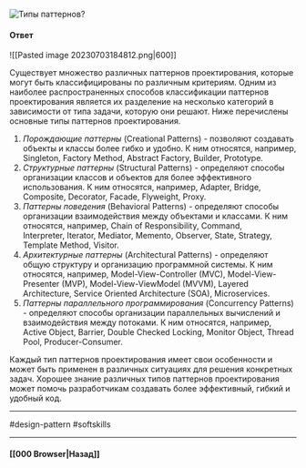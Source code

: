 ![Типы паттернов?](https://youtu.be/N1wPX5Z4HKE?t=266)

#### Ответ

![[Pasted image 20230703184812.png|600]]

Существует множество различных паттернов проектирования, которые могут быть классифицированы по различным критериям. Одним из наиболее распространенных способов классификации паттернов проектирования является их разделение на несколько категорий в зависимости от типа задачи, которую они решают. Ниже перечислены основные типы паттернов проектирования.

1. *Порождающие паттерны* (Creational Patterns) - позволяют создавать объекты и классы более гибко и удобно. К ним относятся, например, Singleton, Factory Method, Abstract Factory, Builder, Prototype.
2. *Структурные паттерны* (Structural Patterns) - определяют способы организации классов и объектов для более эффективного использования. К ним относятся, например, Adapter, Bridge, Composite, Decorator, Facade, Flyweight, Proxy.
3. *Паттерны поведения* (Behavioral Patterns) - определяют способы организации взаимодействия между объектами и классами. К ним относятся, например, Chain of Responsibility, Command, Interpreter, Iterator, Mediator, Memento, Observer, State, Strategy, Template Method, Visitor.
4. *Архитектурные паттерны* (Architectural Patterns) - определяют общую структуру и организацию программной системы. К ним относятся, например, Model-View-Controller (MVC), Model-View-Presenter (MVP), Model-View-ViewModel (MVVM), Layered Architecture, Service Oriented Architecture (SOA), Microservices.
5. *Паттерны параллельного программирования* (Concurrency Patterns) - определяют способы организации параллельных вычислений и взаимодействия между потоками. К ним относятся, например, Active Object, Barrier, Double Checked Locking, Monitor Object, Thread Pool, Producer-Consumer.

Каждый тип паттернов проектирования имеет свои особенности и может быть применен в различных ситуациях для решения конкретных задач. Хорошее знание различных типов паттернов проектирования может помочь разработчикам создавать более эффективный, гибкий и удобный код.

___
#design-pattern #softskills 

___

#### [[000 Browser|Назад]]